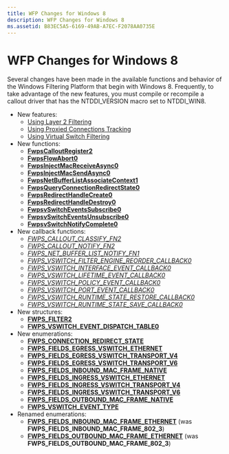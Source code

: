 ```yaml
---
title: WFP Changes for Windows 8
description: WFP Changes for Windows 8
ms.assetid: B83EC5A5-6169-49AB-A7EC-F2078AA0735E
---
```


# WFP Changes for Windows 8


Several changes have been made in the available functions and behavior of the Windows Filtering Platform that begin with Windows 8. Frequently, to take advantage of the new features, you must compile or recompile a callout driver that has the NTDDI\_VERSION macro set to NTDDI\_WIN8.

-   New features:
    - [Using Layer 2 Filtering](using-layer-2-filtering.md)
    - [Using Proxied Connections Tracking](using-proxied-connections-tracking.md)
    - [Using Virtual Switch Filtering](using-virtual-switch-filtering.md)
-   New functions:
    - [**FwpsCalloutRegister2**](https://msdn.microsoft.com/library/windows/hardware/hh439576)
    - [**FwpsFlowAbort0**](https://msdn.microsoft.com/library/windows/hardware/hh439582)
    - [**FwpsInjectMacReceiveAsync0**](https://msdn.microsoft.com/library/windows/hardware/hh439588)
    - [**FwpsInjectMacSendAsync0**](https://msdn.microsoft.com/library/windows/hardware/hh439593)
    - [**FwpsNetBufferListAssociateContext1**](https://msdn.microsoft.com/library/windows/hardware/hh439674)
    - [**FwpsQueryConnectionRedirectState0**](https://msdn.microsoft.com/library/windows/hardware/hh439677)
    - [**FwpsRedirectHandleCreate0**](https://msdn.microsoft.com/library/windows/hardware/hh439681)
    - [**FwpsRedirectHandleDestroy0**](https://msdn.microsoft.com/library/windows/hardware/hh439684)
    - [**FwpsvSwitchEventsSubscribe0**](https://msdn.microsoft.com/library/windows/hardware/hh439687)
    - [**FwpsvSwitchEventsUnsubscribe0**](https://msdn.microsoft.com/library/windows/hardware/hh439691)
    - [**FwpsvSwitchNotifyComplete0**](https://msdn.microsoft.com/library/windows/hardware/hh439695)
-   New callback functions:
    - [*FWPS\_CALLOUT\_CLASSIFY\_FN2*](https://msdn.microsoft.com/library/windows/hardware/hh439337)
    - [*FWPS\_CALLOUT\_NOTIFY\_FN2*](https://msdn.microsoft.com/library/windows/hardware/hh439963)
    - [*FWPS\_NET\_BUFFER\_LIST\_NOTIFY\_FN1*](https://msdn.microsoft.com/library/windows/hardware/hh451260)
    - [*FWPS\_VSWITCH\_FILTER\_ENGINE\_REORDER\_CALLBACK0*](https://msdn.microsoft.com/library/windows/hardware/hh451267)
    - [*FWPS\_VSWITCH\_INTERFACE\_EVENT\_CALLBACK0*](https://msdn.microsoft.com/library/windows/hardware/hh451269)
    - [*FWPS\_VSWITCH\_LIFETIME\_EVENT\_CALLBACK0*](https://msdn.microsoft.com/library/windows/hardware/hh451271)
    - [*FWPS\_VSWITCH\_POLICY\_EVENT\_CALLBACK0*](https://msdn.microsoft.com/library/windows/hardware/hh451272)
    - [*FWPS\_VSWITCH\_PORT\_EVENT\_CALLBACK0*](https://msdn.microsoft.com/library/windows/hardware/hh451276)
    - [*FWPS\_VSWITCH\_RUNTIME\_STATE\_RESTORE\_CALLBACK0*](https://msdn.microsoft.com/library/windows/hardware/hh451281)
    - [*FWPS\_VSWITCH\_RUNTIME\_STATE\_SAVE\_CALLBACK0*](https://msdn.microsoft.com/library/windows/hardware/hh451286)
-   New structures:
    - [**FWPS\_FILTER2**](https://msdn.microsoft.com/library/windows/hardware/hh439768)
    - [**FWPS\_VSWITCH\_EVENT\_DISPATCH\_TABLE0**](https://msdn.microsoft.com/library/windows/hardware/hh451263)
-   New enumerations:
    - [**FWPS\_CONNECTION\_REDIRECT\_STATE**](https://msdn.microsoft.com/library/windows/hardware/hh439704)
    - [**FWPS\_FIELDS\_EGRESS\_VSWITCH\_ETHERNET**](https://msdn.microsoft.com/library/windows/hardware/hh439709)
    - [**FWPS\_FIELDS\_EGRESS\_VSWITCH\_TRANSPORT\_V4**](https://msdn.microsoft.com/library/windows/hardware/hh439715)
    - [**FWPS\_FIELDS\_EGRESS\_VSWITCH\_TRANSPORT\_V6**](https://msdn.microsoft.com/library/windows/hardware/hh439721)
    - [**FWPS\_FIELDS\_INBOUND\_MAC\_FRAME\_NATIVE**](https://msdn.microsoft.com/library/windows/hardware/hh439728)
    - [**FWPS\_FIELDS\_INGRESS\_VSWITCH\_ETHERNET**](https://msdn.microsoft.com/library/windows/hardware/hh439733)
    - [**FWPS\_FIELDS\_INGRESS\_VSWITCH\_TRANSPORT\_V4**](https://msdn.microsoft.com/library/windows/hardware/hh439738)
    - [**FWPS\_FIELDS\_INGRESS\_VSWITCH\_TRANSPORT\_V6**](https://msdn.microsoft.com/library/windows/hardware/hh439745)
    - [**FWPS\_FIELDS\_OUTBOUND\_MAC\_FRAME\_NATIVE**](https://msdn.microsoft.com/library/windows/hardware/hh439757)
    - [**FWPS\_VSWITCH\_EVENT\_TYPE**](https://msdn.microsoft.com/library/windows/hardware/hh451265)
-   Renamed enumerations:
    - [**FWPS\_FIELDS\_INBOUND\_MAC\_FRAME\_ETHERNET**](https://msdn.microsoft.com/library/windows/hardware/ff551291) (was **FWPS\_FIELDS\_INBOUND\_MAC\_FRAME\_802\_3**)
    - [**FWPS\_FIELDS\_OUTBOUND\_MAC\_FRAME\_ETHERNET**](https://msdn.microsoft.com/library/windows/hardware/ff551334) (was **FWPS\_FIELDS\_OUTBOUND\_MAC\_FRAME\_802\_3**)

 

 





